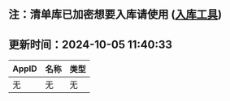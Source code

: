 ## 注：清单库已加密想要入库请使用 ([入库工具](https://github.com/BlankTMing/ManifestAutoUpdate/releases))

## 更新时间：2024-10-05 11:40:33
| AppID | 名称 | 类型  |
| :-------------------- | :----------------------------- | :----------- |
| 无 | 无 | 无 |

